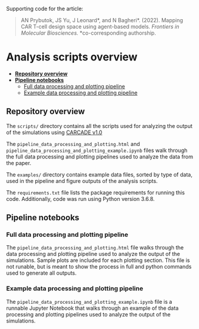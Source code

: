 Supporting code for the article:

> AN Prybutok, JS Yu, J Leonard\*, and N Bagheri\*. (2022). Mapping CAR T-cell design space using agent-based models. *Frontiers in Molecular Biosciences.* \*co-corresponding authorship.

# Analysis scripts overview

- **[Repository overview](#repository-overview)**
- **[Pipeline notebooks](#pipeline-notebooks)**
  - [Full data processing and plotting pipeline](#full-data-processing-and-plotting-pipeline)
  - [Example data processing and plotting pipeline](#full-data-processing-and-plotting-pipeline)

## Repository overview

The `scripts/` directory contains all the scripts used for analyzing the output of the simulations using [CARCADE v1.0](#https://github.com/bagherilab/CARCADE)

The `pipeline_data_processing_and_plotting.html` and  `pipeline_data_processing_and_plotting_example.ipynb` files walk through the full data processing and plotting pipelines used to analyze the data from the paper.

The `examples/` directory contains example data files, sorted by type of data, used in the pipeline and figure outputs of the analysis scripts.

The `requirements.txt` file lists the package requirements for running this code. Additionally, code was run using Python version 3.6.8.

## Pipeline notebooks

### Full data processing and plotting pipeline

The `pipeline_data_processing_and_plotting.html` file walks through the data processing and plotting pipeline used to analyze the output of the simulations. Sample plots are included for each plotting section. This file is not runable, but is meant to show the process in full and python commands used to generate all outputs.

### Example data processing and plotting pipeline

The `pipeline_data_processing_and_plotting_example.ipynb` file is a runnable Jupyter Notebook that walks through an example of the data processing and plotting pipelines used to analyze the output of the simulations.
